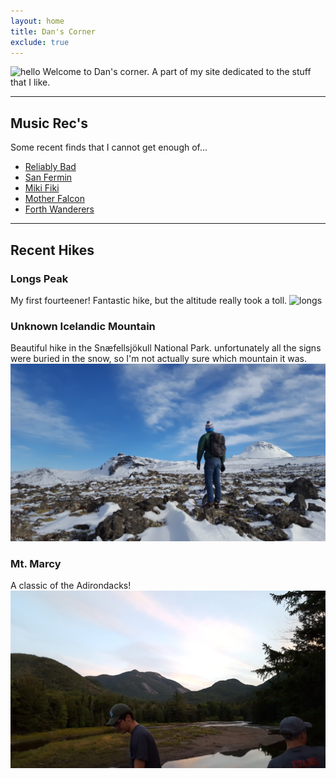 ```yaml
---
layout: home
title: Dan's Corner
exclude: true
---
```

![hello](images/dan/dans_corner.png)
Welcome to Dan's corner. A part of my site dedicated to the stuff that I like. 

---

## Music Rec's
Some recent finds that I cannot get enough of...
* [Reliably Bad](https://www.reliablybad.com/)
* [San Fermin](http://www.sanferminband.com)
* [Miki Fiki](http://www.realmikifiki.com)
* [Mother Falcon](http://www.motherfalcon.com)
* [Forth Wanderers](http://www.forthwanderers.bandcamp.com)

---

## Recent Hikes

### Longs Peak
My first fourteener! Fantastic hike, but the altitude really took a toll.
![longs](images/dan/longs.jpg)

### Unknown Icelandic Mountain
Beautiful hike in the Snæfellsjökull National Park.
unfortunately all the signs were buried in the snow, so I'm not actually sure which mountain it was.
![iceland](images/dan/iceland.jpg)


### Mt. Marcy
A classic of the Adirondacks!
![marcy](images/dan/marcy.jpg)